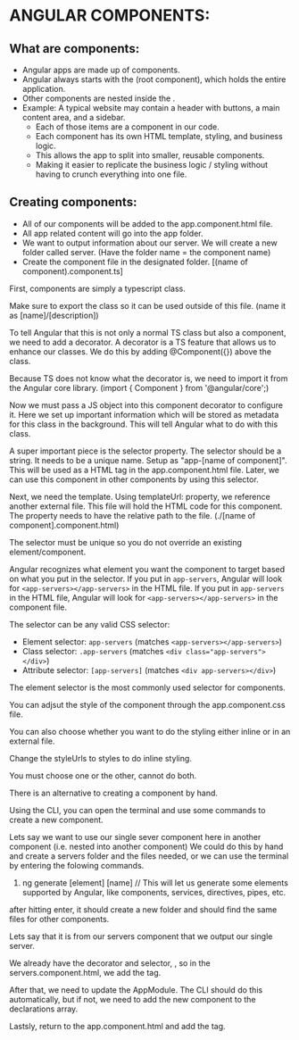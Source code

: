 # ANGULAR COMPONENTS:

## What are components:
 - Angular apps are made up of components.
 - Angular always starts with the <app-root> (root component), which holds the entire application. 
 - Other components are nested inside the <app-root>.
 - Example: A typical website may contain a header with buttons, a main content area, and a sidebar.
   - Each of those items are a component in our code. 
   - Each component has its own HTML template, styling, and business logic. 
   - This allows the app to split into smaller, reusable components. 
   - Making it easier to replicate the business logic / styling without having to crunch everything into one file.

## Creating components:
 - All of our components will be added to the app.component.html file.
 - All app related content will go into the app folder.
 - We want to output information about our server. We will create a new folder called server. (Have the folder name = the component name)
 - Create the component file in the designated folder. [(name of component).component.ts]

<!-- 3/5/24 stopped here: creating comoponents. Should I write down how to do it or just the CLI part? -->
First, components are simply a typescript class.

Make sure to export the class so it can be used outside of this file. (name it as [name]/[description])

To tell Angular that this is not only a normal TS class but also a component, we need to add a decorator. 
  A decorator is a TS feature that allows us to enhance our classes. We do this by adding @Component({}) above the class.

Because TS does not know what the decorator is, we need to import it from the Angular core library. (import { Component } from '@angular/core';)

Now we must pass a JS object into this component decorator to configure it.
  Here we set up important information which will be stored as metadata for this class in the background. This will tell Angular what to do with this class.

A super important piece is the selector property.
   The selector should be a string. It needs to be a unique name. Setup as "app-[name of component]". This will be used as a HTML tag in the app.component.html file.
   Later, we can use this component in other components by using this selector.

Next, we need the template.
  Using templateUrl: property, we reference another external file. This file will hold the HTML code for this component.
  The property needs to have the relative path to the file. (./[name of component].component.html)

The selector must be unique so you do not override an existing element/component.

Angular recognizes what element you want the component to target based on what you put in the selector. 
  If you put in `app-servers`, Angular will look for `<app-servers></app-servers>` in the HTML file. If you put in `app-servers` in the HTML file, Angular will look for `<app-servers></app-servers>` in the component file.

The selector can be any valid CSS selector:
  - Element selector: `app-servers` (matches `<app-servers></app-servers>`)
  - Class selector: `.app-servers` (matches `<div class="app-servers"></div>`)
  - Attribute selector: `[app-servers]` (matches `<div app-servers></div>`)

The element selector is the most commonly used selector for components.

You can adjsut the style of the component through the app.component.css file.

You can also choose whether you want to do the styling either inline or in an external file.

Change the styleUrls to styles to do inline styling.

You must choose one or the other, cannot do both.

There is an alternative to creating a component by hand.

Using the CLI, you can open the terminal and use some commands to create a new component.

Lets say we want to use our single sever component here in another component (i.e. nested into another component) We could do this by hand and create a servers folder and the files needed, or we can use the terminal by entering the folowing commands.

1. ng generate [element] [name] // This will let us generate some elements supported by Angular, like components, services, directives, pipes, etc.

after hitting enter, it should create a new folder and should find the same files for other components.

Lets say that it is from our servers component that we output our single server.

  We already have the decorator and selector, <app-server>, so in the servers.component.html, we add the <app-server> tag.
  
  After that, we need to update the AppModule. The CLI should do this automatically, but if not, we need to add the new component to the declarations array.

  Lastsly, return to the app.component.html and add the <app-servers> tag.
